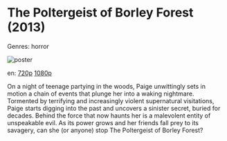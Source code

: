 # The Poltergeist of Borley Forest (2013)

Genres: horror

![poster](http://image.tmdb.org/t/p/w500/1aariBceLCapXVaOrH2uQVpEESc.jpg)

en:
  [720p](magnet:?xt=urn:btih:B4625C9B016DD4058B1549826059065754E902C8&tr=udp://glotorrents.pw:6969/announce&tr=udp://tracker.opentrackr.org:1337/announce&tr=udp://torrent.gresille.org:80/announce&tr=udp://tracker.openbittorrent.com:80&tr=udp://tracker.coppersurfer.tk:6969&tr=udp://tracker.leechers-paradise.org:6969&tr=udp://p4p.arenabg.ch:1337&tr=udp://tracker.internetwarriors.net:1337)
  [1080p](magnet:?xt=urn:btih:94E978E026FF49A4084477B2E4016E9A133DFF75&tr=udp://glotorrents.pw:6969/announce&tr=udp://tracker.opentrackr.org:1337/announce&tr=udp://torrent.gresille.org:80/announce&tr=udp://tracker.openbittorrent.com:80&tr=udp://tracker.coppersurfer.tk:6969&tr=udp://tracker.leechers-paradise.org:6969&tr=udp://p4p.arenabg.ch:1337&tr=udp://tracker.internetwarriors.net:1337)
  


On a night of teenage partying in the woods, Paige unwittingly sets in motion a chain of events that plunge her into a waking nightmare. Tormented by terrifying and increasingly violent supernatural visitations, Paige starts digging into the past and uncovers a sinister secret, buried for decades. Behind the force that now haunts her is a malevolent entity of unspeakable evil. As its power grows and her friends fall prey to its savagery, can she (or anyone) stop The Poltergeist of Borley Forest?